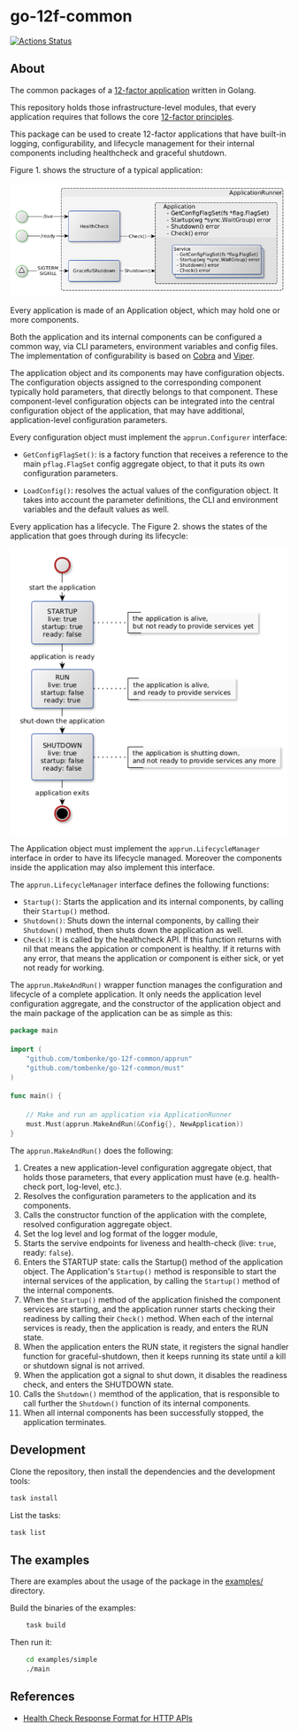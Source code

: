 go-12f-common
=============

[![Actions Status](https://github.com/tombenke/go-12f-common/workflows/ci/badge.svg)](https://github.com/tombenke/go-12f-common)

## About

The common packages of a [12-factor application](https://12factor.net/) written in Golang.

This repository holds those infrastructure-level modules,
that every application requires that follows the core [12-factor principles](https://12factor.net/).

This package can be used to create 12-factor applications that have built-in logging, configurability,
 and lifecycle management for their internal components including healthcheck and graceful shutdown.

Figure 1. shows the structure of a typical application:

![The ApplicationRunner instance](docs/ApplicationRunner.png)

Every application is made of an Application object, which may hold one or more components.

Both the application and its internal components can be configured a common way,
via CLI parameters, environment variables and config files.
The implementation of configurability is based on [Cobra](https://cobra.dev/) and [Viper](https://github.com/spf13/viper).

The application object and its components may have configuration objects. The configuration objects assigned to the corresponding component typically hold parameters, that directly belongs to that component. These component-level configuration objects can be integrated into the central configuration object of the application, that may have additional, application-level configuration parameters.

Every configuration object must implement the `apprun.Configurer` interface:

- `GetConfigFlagSet()`: is a factory function that receives a reference to the main `pflag.FlagSet` config aggregate object, to that it puts its own configuration parameters.

- `LoadConfig()`: resolves the actual values of the configuration object. It takes into account the parameter definitions, the CLI and environment variables and the default values as well.

Every application has a lifecycle. The Figure 2. shows the states of the application that goes through during its lifecycle:

![The application states](docs/application-states.png)

The Application object must implement the `apprun.LifecycleManager` interface in order to have its lifecycle managed.
Moreover the components inside the application may also implement this interface.

The `apprun.LifecycleManager` interface defines the following functions:

- `Startup()`: Starts the application and its internal components, by calling their `Startup()` method.
- `Shutdown()`: Shuts down the internal components, by calling their `Shutdown()` method, then shuts down the application as well.
- `Check()`:  It is called by the healthcheck API. If this function returns with nil that means the appication or component is healthy. If it returns with any error, that means the application or component is either sick, or yet not ready for working.

The `apprun.MakeAndRun()` wrapper function manages the configuration and lifecycle of a complete application.
It only needs the application level configuration aggregate, and the constructor of the application object and the main package of the application can be as simple as this:

```go
package main

import (
	"github.com/tombenke/go-12f-common/apprun"
	"github.com/tombenke/go-12f-common/must"
)

func main() {

	// Make and run an application via ApplicationRunner
	must.Must(apprun.MakeAndRun(&Config{}, NewApplication))
}
```

The `apprun.MakeAndRun()` does the following:

1. Creates a new application-level configuration aggregate object, that holds those parameters, that every application must have (e.g. health-check port, log-level, etc.).
2. Resolves the configuration parameters to the application and its components.
3. Calls the constructor function of the application with the complete, resolved configuration aggregate object.
4. Set the log level and log format of the logger module,
5. Starts the servive endpoints for liveness and health-check (live: `true`, ready: `false`).
6. Enters the STARTUP state: calls the Startup() method of the application object. The Application's `Startup()` method is responsible to start the internal services of the application, by calling the `Startup()` method of the internal components.
7. When the `Startup()` method of the application finished the component services are starting, and the application runner starts checking their readiness by calling their `Check()` method. When each of the internal services is ready, then the application is ready, and enters the RUN state.
8. When the application enters the RUN state, it registers the signal handler function for graceful-shutdown, then it keeps running its state until a kill or shutdown signal is not arrived.
9. When the application got a signal to shut down, it disables the readiness check, and enters the SHUTDOWN state.
10. Calls the `Shutdown()` memthod of the application, that is responsible to call further the `Shutdown()` function of its internal components.
11. When all internal components has been successfully stopped, the application terminates.

## Development

Clone the repository, then install the dependencies and the development tools:

```bash
task install
```

List the tasks:

```bash
task list
```

## The examples

There are examples about the usage of the package in the [examples/](examples/) directory.

Build the binaries of the examples:

```bash
    task build
```

Then run it:

```bash
    cd examples/simple
    ./main
```

## References

- [Health Check Response Format for HTTP APIs](https://datatracker.ietf.org/doc/html/draft-inadarei-api-health-check-06)
